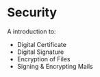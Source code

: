 # Security

A introduction to:

- Digital Certificate
- Digital Signature
- Encryption of Files
- Signing & Encrypting Mails